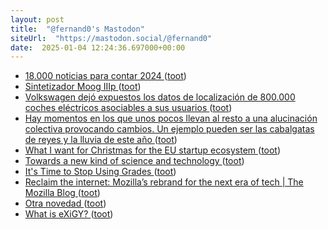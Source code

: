 ```yaml
---
layout: post
title:  "@fernand0's Mastodon"
siteUrl:  "https://mastodon.social/@fernand0"
date:  2025-01-04 12:24:36.697000+00:00
---
```

*  [18.000 noticias para contar 2024 ](https://www.rtve.es/noticias/20241230/noticias-mas-importantes-2024-rtve/16377826.shtm) ([toot](https://mastodon.social/@fernand0/113770068488692915))
*  [Sintetizador Moog IIIp ](https://www.flickr.com/photos/fernand0/54230347943) ([toot](https://mastodon.social/@fernand0/113770028266013678))
*  [Volkswagen dejó expuestos los datos de localización de 800.000 coches eléctricos asociables a sus usuarios ](https://blog.elhacker.net/2024/12/volkswagen-expone-datos-localizacion-coches-electricos.htm) ([toot](https://mastodon.social/@fernand0/113769852185134416))
*  [Hay momentos en los que unos pocos llevan al resto a una alucinación colectiva provocando cambios. Un ejemplo pueden ser las cabalgatas de reyes y la lluvia de este año ](https://mastodon.social/@fernand0/113769824131711721) ([toot](https://mastodon.social/@fernand0/113769824131711721))
*  [What I want for Christmas for the EU startup ecosystem ](https://addxorrol.blogspot.com/2024/12/what-i-want-for-christmas-for-eu.htm) ([toot](https://mastodon.social/@fernand0/113769675162092826))
*  [Towards a new kind of science and technology ](https://scottlocklin.wordpress.com/2024/12/18/towards-a-new-kind-of-science-and-technology) ([toot](https://mastodon.social/@fernand0/113769436858233039))
*  [It's Time to Stop Using Grades ](https://blog.computationalcomplexity.org/2024/12/its-time-to-stop-using-grades.htm) ([toot](https://mastodon.social/@fernand0/113768524441109034))
*  [Reclaim the internet: Mozilla’s rebrand for the next era of tech \| The Mozilla Blog ](https://blog.mozilla.org/en/mozilla/mozilla-brand-next-era-of-tech) ([toot](https://mastodon.social/@fernand0/113767737022313623))
*  [Otra novedad ](https://avecesunafoto.wordpress.com/2025/01/03/otra-novedad-2) ([toot](https://mastodon.social/@fernand0/113766067443032335))
*  [What is eXiGY? ](https://exigy.org/index.php?page=abou) ([toot](https://mastodon.social/@fernand0/113765875512728212))
